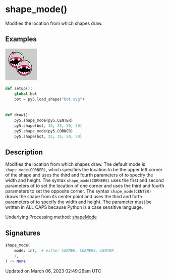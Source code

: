 # shape_mode()

Modifies the location from which shapes draw.

## Examples

<div class="example-table">

<div class="example-row"><div class="example-cell-image">

![example picture for shape_mode()](/images/reference/Sketch_shape_mode_0.png)

</div><div class="example-cell-code">

```python
def setup():
    global bot
    bot = py5.load_shape("bot.svg")


def draw():
    py5.shape_mode(py5.CENTER)
    py5.shape(bot, 35, 35, 50, 50)
    py5.shape_mode(py5.CORNER)
    py5.shape(bot, 35, 35, 50, 50)
```

</div></div>

</div>

## Description

Modifies the location from which shapes draw. The default mode is `shape_mode(CORNER)`, which specifies the location to be the upper left corner of the shape and uses the third and fourth parameters of [](sketch_shape) to specify the width and height. The syntax `shape_mode(CORNERS)` uses the first and second parameters of [](sketch_shape) to set the location of one corner and uses the third and fourth parameters to set the opposite corner. The syntax `shape_mode(CENTER)` draws the shape from its center point and uses the third and forth parameters of [](sketch_shape) to specify the width and height. The parameter must be written in ALL CAPS because Python is a case sensitive language.

Underlying Processing method: [shapeMode](https://processing.org/reference/shapeMode_.html)

## Signatures

```python
shape_mode(
    mode: int,  # either CORNER, CORNERS, CENTER
    /,
) -> None
```

Updated on March 06, 2023 02:49:26am UTC
